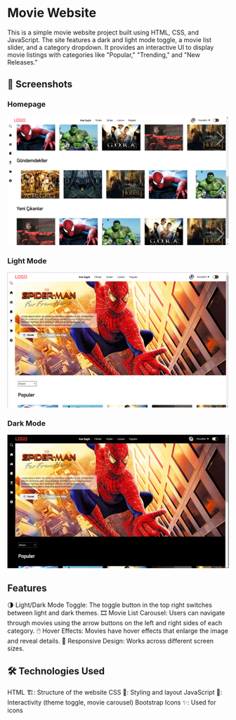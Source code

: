 # Movie Website
This is a simple movie website project built using HTML, CSS, and JavaScript. The site features a dark and light mode toggle, a movie list slider, and a category dropdown. It provides an interactive UI to display movie listings with categories like "Popular," "Trending," and "New Releases."


## 📸 Screenshots
### Homepage
![Homepage](img/body.png)
### Light Mode
![Light mode](img/lightMode.png)
### Dark Mode
![Dark mode](img/darkMode.png)


## Features
🌗 Light/Dark Mode Toggle: The toggle button in the top right switches between light and dark themes.
🎞️ Movie List Carousel: Users can navigate through movies using the arrow buttons on the left and right sides of each category.
🖱️ Hover Effects: Movies have hover effects that enlarge the image and reveal details.
📱 Responsive Design: Works across different screen sizes.


## 🛠 Technologies Used
HTML 🏗️: Structure of the website
CSS 🎨: Styling and layout
JavaScript 🧩: Interactivity (theme toggle, movie carousel)
Bootstrap Icons ✨: Used for icons
